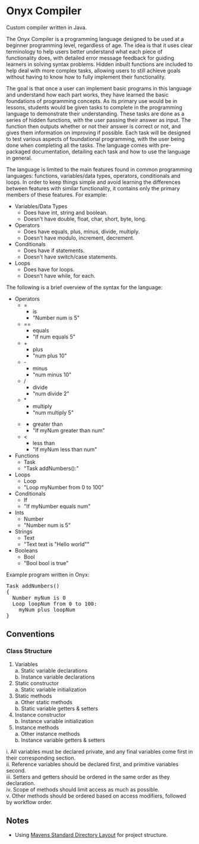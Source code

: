 # Onyx Compiler
Custom compiler written in Java.  

The Onyx Compiler is a programming language designed to be used at a beginner programming level, regardless of age. The idea is that it uses clear terminology to help users better understand what each piece of functionality does, with detailed error message feedback for guiding learners in solving syntax problems. Hidden inbuilt functions are included to help deal with more complex tasks, allowing users to still achieve goals without having to know how to fully implement their functionality.  

The goal is that once a user can implement basic programs in this language and understand how each part works, they have learned the basic foundations of programming concepts. As its primary use would be in lessons, students would be given tasks to complete in the programming language to demonstrate their understanding. These tasks are done as a series of hidden functions, with the user passing their answer as input. The function then outputs whether or not their answer is correct or not, and gives them information on improving if possible. Each task will be designed to test various aspects of foundational programming, with the user being done when completing all the tasks. The language comes with pre-packaged documentation, detailing each task and how to use the language in general.  

The language is limited to the main features found in common programming languages: functions, variables/data types, operators, conditionals and loops. In order to keep things simple and avoid learning the differences between features with similar functionality, it contains only the primary members of these features. For example:  
- Variables/Data Types
  - Does have int, string and boolean.
  - Doesn't have double, float, char, short, byte, long.
- Operators
  - Does have equals, plus, minus, divide, multiply.
  - Doesn't have modulo, increment, decrement.
- Conditionals
  - Does have if statements.
  - Doesn't have switch/case statements.
- Loops
  - Does have for loops.
  - Doesn't have while, for each.

The following is a brief overview of the syntax for the language:
- Operators
  - =
    - is
    - "Number num is 5"
  - ==
    - equals
    - "If num equals 5"
  - \+
    - plus
    - "num plus 10"
  - \-
    - minus
    - "num minus 10"
  - /
    - divide
    - "num divide 2"
  - \*
    - multiply
    - "num multiply 5"
  - >
    - greater than
    - "If myNum greater than num"
  - <
    - less than
    - "If myNum less than num"
- Functions
  - Task
  - "Task addNumbers():"
- Loops
  - Loop
  - "Loop myNumber from 0 to 100"
- Conditionals
  - If
  - "If myNumber equals num"
- Ints
  - Number
  - "Number num is 5"
- Strings
  - Text
  - "Text text is "Hello world""
- Booleans
  - Bool
  - "Bool bool is true"
  
Example program written in Onyx:
<pre>
Task addNumbers()
{
  Number myNum is 0
  Loop loopNum from 0 to 100:
    myNum plus loopNum
}
</pre>


## Conventions
### Class Structure
1. Variables  
  a. Static variable declarations  
  b. Instance variable declarations  
2. Static constructor  
  a. Static variable initialization  
3. Static methods  
  a. Other static methods  
  b. Static variable getters & setters  
4. Instance constructor  
  b. Instance variable initialization  
5. Instance methods  
  a. Other instance methods  
  b. Instance variable getters & setters  

i. All variables must be declared private, and any final variables come first in their corresponding section.  
ii. Reference variables should be declared first, and primitive variables second.  
iii. Setters and getters should be ordered in the same order as they declaration.  
iv. Scope of methods should limit access as much as possible.  
v. Other methods should be ordered based on access modifiers, followed by workflow order.


## Notes
- Using [Mavens Standard Directory Layout](http://maven.apache.org/guides/introduction/introduction-to-the-standard-directory-layout.html) for project structure.  
